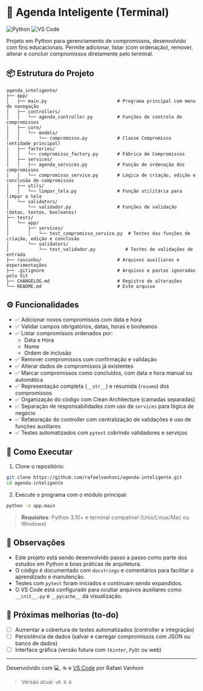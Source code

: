 # 🧠 Agenda Inteligente (Terminal)

![Python](https://img.shields.io/badge/Python-3.10+-blue?logo=python)
![VS Code](https://img.shields.io/badge/Editor-VSCode-blue?logo=visualstudiocode)

Projeto em Python para gerenciamento de compromissos, desenvolvido com fins educacionais. Permite adicionar, listar (com ordenação), remover, alterar e concluir compromissos diretamente pelo terminal.

## 📦 Estrutura do Projeto

```
agenda_inteligente/
├── app/
│   ├── main.py                          # Programa principal com menu de navegação
│   ├── controllers/
│   │   └── agenda_controller.py         # Funções de controle de compromissos
│   ├── core/
│   │   └── models/
│   │       └── compromisso.py           # Classe Compromisso (entidade principal)
│   ├── factories/
│   │   └── compromisso_factory.py       # Fábrica de Compromissos
│   ├── services/
│   │   ├── agenda_services.py           # Função de ordenação dos compromissos
│   │   └── compromisso_service.py       # Lógica de criação, edição e conclusão de compromissos
│   ├── utils/
│   │   └── limpar_tela.py               # Função utilitária para limpar a tela
│   └── validators/
│       └── validador.py                 # Funções de validação (datas, textos, booleanos)
├── tests/
│   └── app/
│       ├── services/
│       │   └── test_compromisso_service.py  # Testes das funções de criação, edição e conclusão
│       └── validators/
│           └── test_validador.py           # Testes de validações de entrada
├── rascunho/                            # Arquivos auxiliares e experimentações
├── .gitignore                           # Arquivos e pastas ignoradas pelo Git
├── CHANGELOG.md                         # Registro de alterações
└── README.md                            # Este arquivo
```

## ⚙️ Funcionalidades

- ✅ Adicionar novos compromissos com data e hora
- ✅ Validar campos obrigatórios, datas, horas e booleanos
- ✅ Listar compromissos ordenados por:
  - Data e Hora
  - Nome
  - Ordem de inclusão
- ✅ Remover compromissos com confirmação e validação
- ✅ Alterar dados de compromissos já existentes
- ✅ Marcar compromissos como concluídos, com data e hora manual ou automática
- ✅ Representação completa (`__str__`) e resumida (`resumo`) dos compromissos
- ✅ Organização do código com Clean Architecture (camadas separadas)
- ✅ Separação de responsabilidades com uso de `services` para lógica de negócio
- ✅ Refatoração do controller com centralização de validações e uso de funções auxiliares
- ✅ Testes automatizados com `pytest` cobrindo validadores e serviços

## 🚀 Como Executar

1. Clone o repositório:

```bash
git clone https://github.com/rafaelvanhoni/agenda-inteligente.git
cd agenda-inteligente
```

2. Execute o programa com o módulo principal:

```bash
python -m app.main
```

> **Requisitos**: Python 3.10+ e terminal compatível (Unix/Linux/Mac ou Windows)

## 📝 Observações

- Este projeto está sendo desenvolvido passo a passo como parte dos estudos em Python e boas práticas de arquitetura.
- O código é documentado com `docstrings` e comentários para facilitar o aprendizado e manutenção.
- Testes com `pytest` foram iniciados e continuam sendo expandidos.
- O VS Code está configurado para ocultar arquivos auxiliares como `__init__.py` e `__pycache__` da visualização.

## 📅 Próximas melhorias (to-do)

- [ ] Aumentar a cobertura de testes automatizados (controller e integração)
- [ ] Persistência de dados (salvar e carregar compromissos com JSON ou banco de dados)
- [ ] Interface gráfica (versão futura com `tkinter`, `PyQt` ou web)

---

Desenvolvido com 💻, ☕ e [VS Code](https://code.visualstudio.com/) por Rafael Vanhoni

> Versão atual: `v0.9.6`
